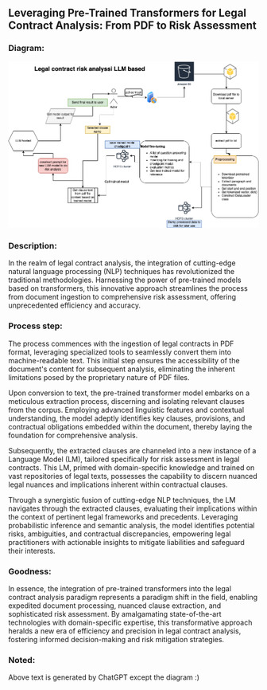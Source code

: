 
##  Leveraging Pre-Trained Transformers for Legal Contract Analysis: From PDF to Risk Assessment


### Diagram:

![Analisis Diagrame](./legal_contract_analysis.png)

### Description:

In the realm of legal contract analysis, the integration of cutting-edge natural language processing (NLP) techniques has revolutionized the traditional methodologies. Harnessing the power of pre-trained models based on transformers, this innovative approach streamlines the process from document ingestion to comprehensive risk assessment, offering unprecedented efficiency and accuracy.


### Process step:

The process commences with the ingestion of legal contracts in PDF format, leveraging specialized tools to seamlessly convert them into machine-readable text. This initial step ensures the accessibility of the document's content for subsequent analysis, eliminating the inherent limitations posed by the proprietary nature of PDF files.

Upon conversion to text, the pre-trained transformer model embarks on a meticulous extraction process, discerning and isolating relevant clauses from the corpus. Employing advanced linguistic features and contextual understanding, the model adeptly identifies key clauses, provisions, and contractual obligations embedded within the document, thereby laying the foundation for comprehensive analysis.

Subsequently, the extracted clauses are channeled into a new instance of a Language Model (LM), tailored specifically for risk assessment in legal contracts. This LM, primed with domain-specific knowledge and trained on vast repositories of legal texts, possesses the capability to discern nuanced legal nuances and implications inherent within contractual clauses.

Through a synergistic fusion of cutting-edge NLP techniques, the LM navigates through the extracted clauses, evaluating their implications within the context of pertinent legal frameworks and precedents. Leveraging probabilistic inference and semantic analysis, the model identifies potential risks, ambiguities, and contractual discrepancies, empowering legal practitioners with actionable insights to mitigate liabilities and safeguard their interests.

### Goodness:

In essence, the integration of pre-trained transformers into the legal contract analysis paradigm represents a paradigm shift in the field, enabling expedited document processing, nuanced clause extraction, and sophisticated risk assessment. By amalgamating state-of-the-art technologies with domain-specific expertise, this transformative approach heralds a new era of efficiency and precision in legal contract analysis, fostering informed decision-making and risk mitigation strategies.


### Noted:

Above text is generated by ChatGPT except the diagram :)